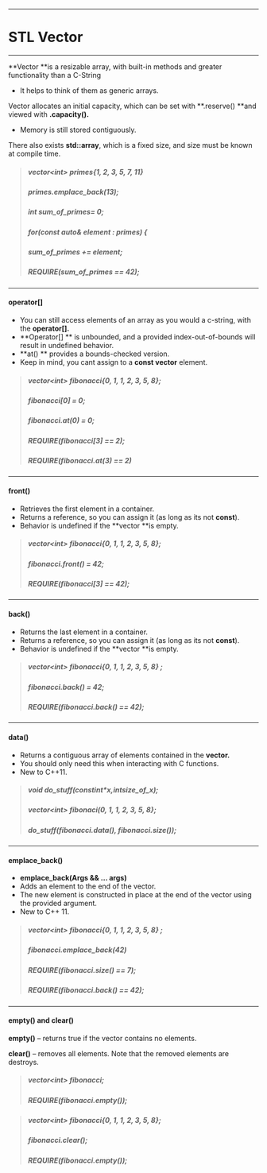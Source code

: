 
---

# STL Vector

---

**Vector **is a resizable array, with built-in methods and greater functionality than a C-String

* It helps to think of them as generic arrays.

Vector allocates an initial capacity, which can be set with **.reserve\(\) **and viewed with **.capacity\(\).**

* Memory is still stored contiguously.

There also exists **std::array**, which is a fixed size, and size must be known at compile time.

> ##### vector&lt;int&gt; primes{1, 2, 3, 5, 7, 11}
>
> ##### primes.emplace\_back\(13\);
>
> ##### int sum\_of\_primes= 0;
>
> ##### for\(const auto& element : primes\) {
>
> ##### sum\_of\_primes += element;
>
> ##### 
>
> ##### REQUIRE\(sum\_of\_primes == 42\);

---

#### operator\[\]

* You can still access elements of an array as you would a c-string, with the **operator\[\].**
* **Operator\[\] ** is unbounded, and a provided index-out-of-bounds will result in undefined behavior.
* **at\(\) ** provides a bounds-checked version.
* Keep in mind, you cant assign to a **const vector** element.

> ##### vector&lt;int&gt; fibonacci{0, 1, 1, 2, 3, 5, 8};
>
> ##### fibonacci\[0\] = 0;
>
> ##### fibonacci.at\(0\) = 0;
>
> ##### REQUIRE\(fibonacci\[3\] == 2\);
>
> ##### REQUIRE\(fibonacci.at\(3\) == 2\)

---

#### front\(\)

* Retrieves the first element in a container.
* Returns a reference, so you can assign it \(as long as its not **const**\).
* Behavior is undefined if the **vector **is empty.

> ##### vector&lt;int&gt; fibonacci{0, 1, 1, 2, 3, 5, 8};
>
> ##### fibonacci.front\(\) = 42;
>
> ##### REQUIRE\(fibonacci\[3\] == 42\);

---

#### back\(\)

* Returns the last element in a container.
* Returns a reference, so you can assign it \(as long as its not **const**\).
* Behavior is undefined if the **vector **is empty.

> ##### vector&lt;int&gt; fibonacci{0, 1, 1, 2, 3, 5, 8} ;
>
> ##### fibonacci.back\(\) = 42;
>
> ##### REQUIRE\(fibonacci.back\(\) == 42\);

---

#### data\(\)

* Returns a contiguous array of elements contained in the **vector.**
* You should only need this when interacting with C functions.
* New to C++11.

> ##### void do\_stuff\(constint\*x,intsize\_of\_x\);
>
> ##### vector&lt;int&gt; fibonaci\(0, 1, 1, 2, 3, 5, 8};
>
> ##### do\_stuff\(fibonacci.data\(\), fibonacci.size\(\)\);

---

#### emplace\_back\(\)

* **emplace\_back\(Args &&  … args\)**
* Adds an element to the end of the vector.
* The new element is constructed in place at the end of the vector using the provided argument.
* New to C++ 11.

> ##### vector&lt;int&gt; fibonacci{0, 1, 1, 2, 3, 5, 8} ;
>
> ##### fibonacci.emplace\_back\(42\)
>
> ##### REQUIRE\(fibonacci.size\(\) == 7\);
>
> ##### REQUIRE\(fibonacci.back\(\) == 42\);

---

#### empty\(\) and clear\(\)

**empty\(\)** – returns true if the vector contains no elements.

**clear\(\)** – removes all elements. Note that the removed elements are destroys.

> ##### vector&lt;int&gt; fibonacci;
>
> ##### REQUIRE\(fibonacci.empty\(\)\);



> ##### vector&lt;int&gt; fibonacci{0, 1, 1, 2, 3, 5, 8};
>
> ##### fibonacci.clear\(\);
>
> ##### REQUIRE\(fibonacci.empty\(\)\);



